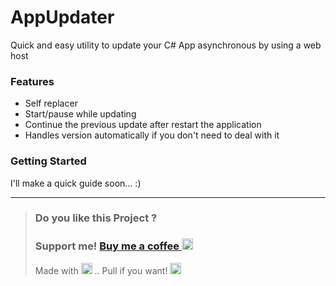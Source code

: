 # AppUpdater
Quick and easy utility to update your C# App asynchronous by using a web host

### Features
- Self replacer
- Start/pause while updating
- Continue the previous update after restart the application
- Handles version automatically if you don't need to deal with it

### Getting Started

I'll make a quick guide soon... :)

---
> ### **Do you like this Project ?**
> ### Support me! [Buy me a coffee <img src="https://twemoji.maxcdn.com/2/72x72/2615.png" width="18" height="18">](https://www.buymeacoffee.com/JellyBitz "Coffee <3")
>
> Made with <img title="Love" src="https://twemoji.maxcdn.com/2/72x72/1f499.png" width="18" height="18"> .. Pull if you want! <img title="JellyBitz" src="https://twemoji.maxcdn.com/2/72x72/1f575.png" width="18" height="18">